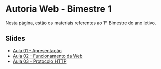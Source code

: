 # Autoria Web - Bimestre 1

Nesta página, estão os materiais referentes ao 1° Bimestre do ano letivo.

## Slides

- [Aula 01 - Apresentação](../slides/00/00.pdf) 
- [Aula 02 - Funcionamento da Web](../slides/01/01.pdf)
- [Aula 03 - Protocolo HTTP](../slides/02/02.pdf)